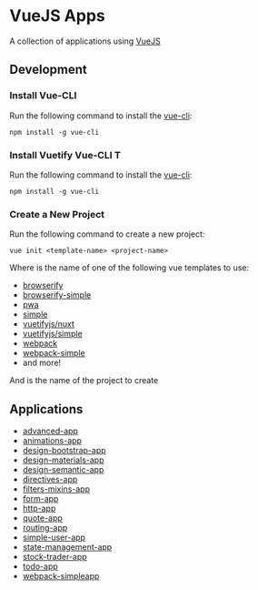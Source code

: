# VueJS Apps

A collection of applications using [VueJS](https://vuejs.org/)

## Development

### Install Vue-CLI

Run the following command to install the [vue-cli](https://github.com/vuejs/vue-cli):

```
npm install -g vue-cli
```

### Install Vuetify Vue-CLI T

Run the following command to install the [vue-cli](https://github.com/vuejs/vue-cli):

```
npm install -g vue-cli
```

### Create a New Project

Run the following command to create a new project:

```
vue init <template-name> <project-name>
```

Where *<template-name>* is the name of one of the following vue templates to use:

- [browserify](https://github.com/vuejs-templates/browserify)
- [browserify-simple](https://github.com/vuejs-templates/browserify-simple)
- [pwa](https://github.com/vuejs-templates/pwa)
- [simple](https://github.com/vuejs-templates/simple)
- [vuetifyjs/nuxt](https://github.com/vuetifyjs/nuxt)
- [vuetifyjs/simple](https://github.com/vuetifyjs/simple)
- [webpack](https://github.com/vuejs-templates/webpack)
- [webpack-simple](https://github.com/vuejs-templates/webpack-simple)
- and more!

And *<project-name>* is the name of the project to create

## Applications

- [advanced-app](https://github.com/djedi-knight/vuejs-apps/tree/master/advanced-app)
- [animations-app](https://github.com/djedi-knight/vuejs-apps/tree/master/animations-app)
- [design-bootstrap-app](https://github.com/djedi-knight/vuejs-apps/tree/master/design-bootstrap-app)
- [design-materials-app](https://github.com/djedi-knight/vuejs-apps/tree/master/design-materials-app)
- [design-semantic-app](https://github.com/djedi-knight/vuejs-apps/tree/master/design-semantic-app)
- [directives-app](https://github.com/djedi-knight/vuejs-apps/tree/master/directives-app)
- [filters-mixins-app](https://github.com/djedi-knight/vuejs-apps/tree/master/filters-mixins-app)
- [form-app](https://github.com/djedi-knight/vuejs-apps/tree/master/form-app)
- [http-app](https://github.com/djedi-knight/vuejs-apps/tree/master/http-app)
- [quote-app](https://github.com/djedi-knight/vuejs-apps/tree/master/quote-app)
- [routing-app](https://github.com/djedi-knight/vuejs-apps/tree/master/routing-app)
- [simple-user-app](https://github.com/djedi-knight/vuejs-apps/tree/master/simple-user-app)
- [state-management-app](https://github.com/djedi-knight/vuejs-apps/tree/master/state-management-app)
- [stock-trader-app](https://github.com/djedi-knight/vuejs-apps/tree/master/stock-trader-app)
- [todo-app](https://github.com/djedi-knight/vuejs-apps/tree/master/todo-app)
- [webpack-simpleapp](https://github.com/djedi-knight/vuejs-apps/tree/master/webpack-simple-app)
